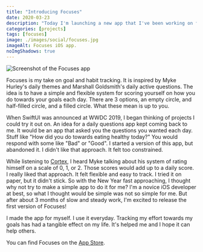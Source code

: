 ```yaml
---
title: "Introducing Focuses"
date: 2020-03-23
description: "Today I'm launching a new app that I've been working on for the last few months. It's called Focuses."
categories: [projects]
tags: [focuses]
image: ./images/social/focuses.jpg
imageAlt: Focuses iOS app.
noImgShadows: true
---
```


![Screenshot of the Focuses app](https://res.cloudinary.com/verygoodfm/image/upload/v1584789837/samwarnick.com/main.png)

Focuses is my take on goal and habit tracking. It is inspired by Myke Hurley's daily themes and Marshall Goldsmith's daily active questions. The idea is to have a simple and flexible system for scoring yourself on how you do towards your goals each day. There are 3 options, an empty circle, and half-filled circle, and a filled circle. What these mean is up to you.

When SwiftUI was announced at WWDC 2019, I began thinking of projects I could try it out on. An idea for a daily questions app kept coming back to me. It would be an app that asked you the questions you wanted each day. Stuff like "How did you do towards eating healthy today?" You would respond with some like "Bad" or "Good". I started a version of this app, but abandoned it. I didn't like that approach. It felt too constrained.

While listening to [Cortex](https://relay.fm/cortex), I heard Myke talking about his system of rating himself on a scale of 0, 1, or 2. Those scores would add up to a daily score. I really liked that approach. It felt flexible and easy to track. I tried it on paper, but it didn't stick. So with the New Year fast approaching, I thought why not try to make a simple app to do it for me? I'm a novice iOS developer at best, so what I thought would be simple was not so simple for me. But after about 3 months of slow and steady work, I'm excited to release the first version of Focuses!

I made the app for myself. I use it everyday. Tracking my effort towards my goals has had a tangible effect on my life. It's helped me and I hope it can help others.

You can find Focuses on the [App Store](https://apps.apple.com/us/app/focuses/id1492385864?ls=1).